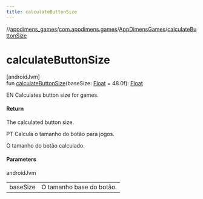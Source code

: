 ```yaml
---
title: calculateButtonSize
---
```

//[appdimens_games](../../../index.html)/[com.appdimens.games](../index.html)/[AppDimensGames](index.html)/[calculateButtonSize](calculate-button-size.html)



# calculateButtonSize



[androidJvm]\
fun [calculateButtonSize](calculate-button-size.html)(baseSize: [Float](https://kotlinlang.org/api/core/kotlin-stdlib/kotlin/-float/index.html) = 48.0f): [Float](https://kotlinlang.org/api/core/kotlin-stdlib/kotlin/-float/index.html)



EN Calculates button size for games.



#### Return



The calculated button size.



PT Calcula o tamanho do botão para jogos.



O tamanho do botão calculado.



#### Parameters


androidJvm

| | |
|---|---|
| baseSize | O tamanho base do botão. |



